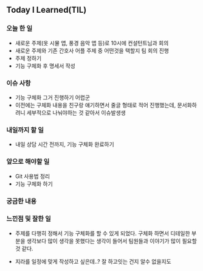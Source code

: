 

## Today I Learned(TIL)

### 오늘 한 일
- 새로운 주제(옷 시뮬 앱, 풍경 음악 앱 등)로 10시에 컨설턴트님과 회의
- 새로운 주제와 기존 간호사 어플 주제 중 어떤것을 택할지 팀 회의 진행
- 주제 정하기
- 기능 구체화 후 명세서 작성 


### 이슈 사항
- 기능 구체화 그거 진행하기 어렵군
- 이전에는 구체화 내용을 친구랑 얘기하면서 줄글 형태로 적어 진행했는데, 문서화하려니 세부적으로 나눠야하는 것 같아서 이슈발생생

### 내일까지 할 일
- 내일 상담 시간 전까지, 기능 구체화 완료하기 


###  앞으로 해야할 일
- Git 사용법 정리
- 기능 구체화 하기

### 궁금한 내용


### 느낀점 및 잘한 일
- 주제를 다행히 정해서 기능 구체화를 할 수 있게 되었다. 구체화 하면서 디테일한 부분을 생각보다 많이 생각을 못했다는 생각이 들어서 팀원들과 이야기가 많이 필요할 것 같다.

- 지라를 일정에 맞게 작성하고 싶은데..? 잘 하고잇는 건지 알수 없을지도


